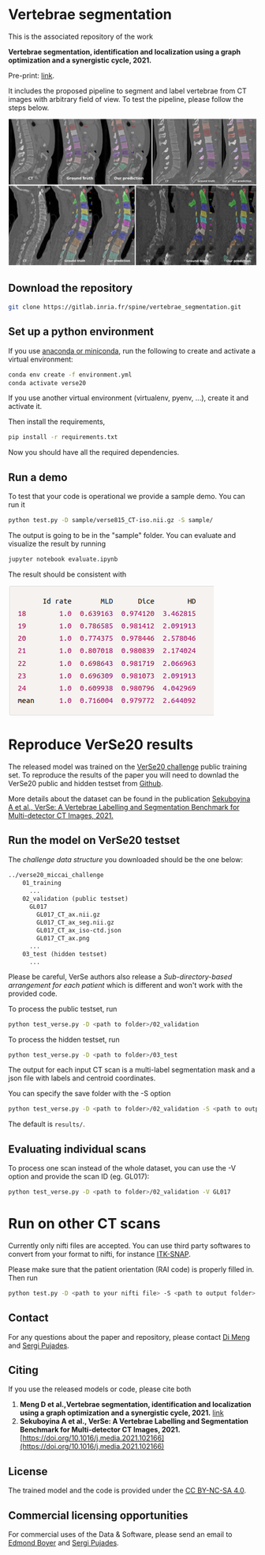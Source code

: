 # Vertebrae segmentation

This is the associated repository of the work 

**Vertebrae segmentation, identification and localization using a graph optimization and a synergistic cycle, 2021.**

Pre-print: [link]().

It includes the proposed pipeline to segment and label vertebrae from CT images with arbitrary field of view. 
To test the pipeline, please follow the steps below.

![visu](visu.png)

## Download the repository

```bash
git clone https://gitlab.inria.fr/spine/vertebrae_segmentation.git
```

## Set up a python environment

If you use [anaconda or miniconda](https://docs.anaconda.com/anaconda/install/index.html), run the following to create and activate a virtual environment:

```bash
conda env create -f environment.yml
conda activate verse20
```

If you use another virtual environment (virtualenv, pyenv, ...), create it and activate it.

Then install the requirements,

```bash
pip install -r requirements.txt
```

Now you should have all the required dependencies.

## Run a demo

To test that your code is operational we provide a sample demo. You can run it 

```bash
python test.py -D sample/verse815_CT-iso.nii.gz -S sample/
```

The output is going to be in the "sample" folder. You can evaluate and visualize the result by running

```bash
jupyter notebook evaluate.ipynb
```

The result should be consistent with 

![sample_metrics](sample/sample_metrics.png)

# Reproduce VerSe20 results

The released model was trained on the [VerSe20 challenge](https://verse2020.grand-challenge.org/) public training set. 
To reproduce the results of the paper you will need to downlad the VerSe20 public and hidden testset from [Github](https://github.com/anjany/verse). 

More details about the dataset can be found in the publication [Sekuboyina A et al., VerSe: A Vertebrae Labelling and Segmentation Benchmark for Multi-detector CT Images, 2021.](https://doi.org/10.1016/j.media.2021.102166)

## Run the model on VerSe20 testset

The *challenge data structure* you downloaded should be the one below:

```
../verse20_miccai_challenge
	01_training
	  ...
	02_validation (public testset)
	  GL017
		GL017_CT_ax.nii.gz
		GL017_CT_ax_seg.nii.gz
		GL017_CT_ax_iso-ctd.json
		GL017_CT_ax.png
	  ...
	03_test (hidden testset)
	  ...
```

Please be careful, VerSe authors also release a *Sub-directory-based arrangement for each patient* which is different and won't work with the provided code.


To process the public testset, run

```bash
python test_verse.py -D <path to folder>/02_validation
```

To process the hidden testset, run

```bash
python test_verse.py -D <path to folder>/03_test
```

The output for each input CT scan is a multi-label segmentation mask and a json file with labels and centroid coordinates.

You can specify the save folder with the -S option

```bash
python test_verse.py -D <path to folder>/02_validation -S <path to output folder>
```

The default <path to output folder> is ``results/``.

## Evaluating individual scans

To process one scan instead of the whole dataset, you can use the -V option and
provide the scan ID (eg. GL017):

```bash
python test_verse.py -D <path to folder>/02_validation -V GL017
```

# Run on other CT scans

Currently only nifti files are accepted. You can use third party softwares to convert from your format to nifti,
for instance [ITK-SNAP](http://www.itksnap.org/pmwiki/pmwiki.php).

Please make sure that the patient orientation (RAI code) is properly filled in.
Then run

```bash
python test.py -D <path to your nifti file> -S <path to output folder>
```


## Contact

For any questions about the paper and repository, please contact [Di Meng](mailto:di.meng@inria.fr) and [Sergi Pujades](mailto:sergi.pujades-rocamora@inria.fr).

## Citing 

If you use the released models or code, please cite both

1. **Meng D et al.,Vertebrae segmentation, identification and localization using a graph optimization and a synergistic cycle, 2021.** [link]()
2. **Sekuboyina A et al., VerSe: A Vertebrae Labelling and Segmentation Benchmark for Multi-detector CT Images, 2021.** [https://doi.org/10.1016/j.media.2021.102166](https://doi.org/10.1016/j.media.2021.102166)


## License

The trained model and the code is provided under the [CC BY-NC-SA 4.0](https://creativecommons.org/licenses/by-nc-sa/4.0/legalcode).


## Commercial licensing opportunities

For commercial uses of the Data & Software, please send an email to [Edmond Boyer](mailto:edmond.boyer@inria.fr) and [Sergi Pujades](mailto:sergi.pujades-rocamora@inria.fr).
